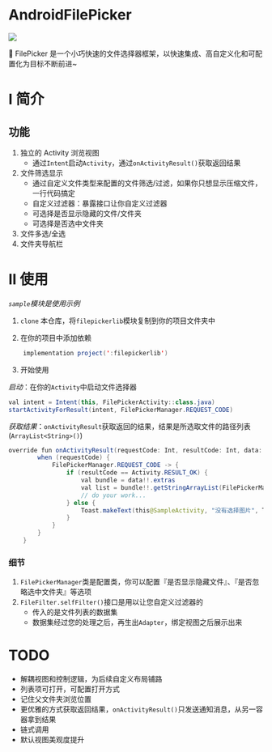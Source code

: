 # AndroidFilePicker
[![](https://jitpack.io/v/rosuH/AndroidFilePicker.svg)](https://jitpack.io/#rosuH/AndroidFilePicker)

:bookmark: FilePicker 是一个小巧快速的文件选择器框架，以快速集成、高自定义化和可配置化为目标不断前进~

# I 简介

## 功能
1. 独立的 Activity 浏览视图
    - 通过`Intent`启动`Activity`，通过`onActivityResult()`获取返回结果
2. 文件筛选显示
    - 通过自定义文件类型来配置的文件筛选/过滤，如果你只想显示压缩文件，一行代码搞定
    - 自定义过滤器：暴露接口让你自定义过滤器
    - 可选择是否显示隐藏的文件/文件夹
    - 可选择是否选中文件夹
3. 文件多选/全选
4. 文件夹导航栏

# II 使用

*`sample`模块是使用示例*

1. `clone` 本仓库，将`filepickerlib`模块复制到你的项目文件夹中

2. 在你的项目中添加依赖

```java
    implementation project(':filepickerlib')
```

3. 开始使用

*启动*：在你的`Activity`中启动文件选择器

```java
val intent = Intent(this, FilePickerActivity::class.java)
startActivityForResult(intent, FilePickerManager.REQUEST_CODE)
```

*获取结果*：`onActivityResult`获取返回的结果，结果是所选取文件的路径列表(`ArrayList<String>()`)

```java
override fun onActivityResult(requestCode: Int, resultCode: Int, data: Intent?) {
        when (requestCode) {
            FilePickerManager.REQUEST_CODE -> {
                if (resultCode == Activity.RESULT_OK) {
                    val bundle = data!!.extras
                    val list = bundle!!.getStringArrayList(FilePickerManager.RESULT_KEY)
                    // do your work...
                } else {
                    Toast.makeText(this@SampleActivity, "没有选择图片", Toast.LENGTH_SHORT).show()
                }
            }
        }
    }
```



### 细节



1. `FilePickerManager`类是配置类，你可以配置『是否显示隐藏文件』、『是否忽略选中文件夹』等选项
2. `FileFilter.selfFilter()`接口是用以让您自定义过滤器的
   - 传入的是文件列表的数据集
   - 数据集经过您的处理之后，再生出`Adapter`，绑定视图之后展示出来

# TODO

- 解耦视图和控制逻辑，为后续自定义布局铺路
- 列表项可打开，可配置打开方式
- 记住父文件夹浏览位置
- 更优雅的方式获取返回结果，`onActivityResult()`只发送通知消息，从另一容器拿到结果
- 链式调用
- 默认视图美观度提升
